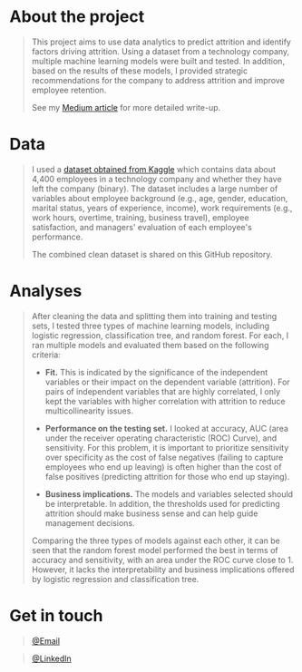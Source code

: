# About the project

> This project aims to use data analytics to predict attrition and identify factors driving attrition. Using a dataset from a technology company, multiple machine learning models were built and tested. In addition, based on the results of these models, I provided strategic recommendations for the company to address attrition and improve employee retention.
>
> See my [Medium article](https://medium.com/@mailan_HOANG/predicting-attrition-using-logistic-regression-classification-tree-and-random-forest-d652a1f0d435) for more detailed write-up.

# Data

> I used a [dataset obtained from Kaggle](https://www.kaggle.com/datasets/vjchoudhary7/hr-analytics-case-study) which contains data about 4,400 employees in a technology company and whether they have left the company (binary). The dataset includes a large number of variables about employee background (e.g., age, gender, education, marital status, years of experience, income), work requirements (e.g., work hours, overtime, training, business travel), employee satisfaction, and managers' evaluation of each employee's performance.
>
> The combined clean dataset is shared on this GitHub repository.

# Analyses

> After cleaning the data and splitting them into training and testing sets, I tested three types of machine learning models, including logistic regression, classification tree, and random forest. For each, I ran multiple models and evaluated them based on the following criteria:
>
> -   **Fit.** This is indicated by the significance of the independent variables or their impact on the dependent variable (attrition). For pairs of independent variables that are highly correlated, I only kept the variables with higher correlation with attrition to reduce multicollinearity issues.
>
> -   **Performance on the testing set.** I looked at accuracy, AUC (area under the receiver operating characteristic (ROC) Curve), and sensitivity. For this problem, it is important to prioritize sensitivity over specificity as the cost of false negatives (failing to capture employees who end up leaving) is often higher than the cost of false positives (predicting attrition for those who end up staying).
>
> -   **Business implications.** The models and variables selected should be interpretable. In addition, the thresholds used for predicting attrition should make business sense and can help guide management decisions.
>
> Comparing the three types of models against each other, it can be seen that the random forest model performed the best in terms of accuracy and sensitivity, with an area under the ROC curve close to 1. However, it lacks the interpretability and business implications offered by logistic regression and classification tree.

# Get in touch

> [\@Email](mailan.mlh@gmail.com)

> [\@LinkedIn](https://www.linkedin.com/in/mailan-hoang/)
